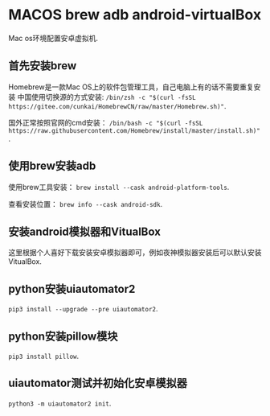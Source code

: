 # MACOS brew adb android-virtualBox
  Mac os环境配置安卓虚拟机. 
  
## 首先安装brew
Homebrew是一款Mac OS上的软件包管理工具，自己电脑上有的话不需要重复安装
  中国使用切换源的方式安装:
  `/bin/zsh -c "$(curl -fsSL https://gitee.com/cunkai/HomebrewCN/raw/master/Homebrew.sh)"`. 
  
  国外正常按照官网的cmd安装：
  `/bin/bash -c "$(curl -fsSL https://raw.githubusercontent.com/Homebrew/install/master/install.sh)"`. 
  
## 使用brew安装adb
  使用brew工具安装：
  `brew install --cask android-platform-tools`. 
  
  查看安装位置：
  `brew info --cask android-sdk`. 
  
## 安装android模拟器和VitualBox
  这里根据个人喜好下载安装安卓模拟器即可，例如夜神模拟器安装后可以默认安装VitualBox. 
  
## python安装uiautomator2
  `pip3 install --upgrade --pre uiautomator2`. 
  
## python安装pillow模块
  `pip3 install pillow`. 
  
## uiautomator测试并初始化安卓模拟器
  `python3 -m uiautomator2 init`. 
